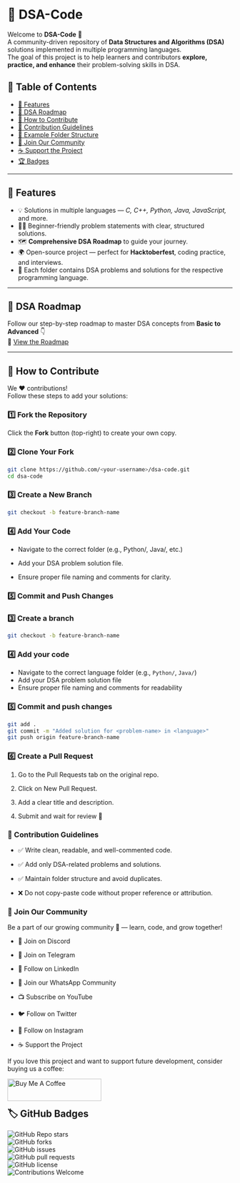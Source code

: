 # 📘 DSA-Code  

Welcome to **DSA-Code** 🎉  
A community-driven repository of **Data Structures and Algorithms (DSA)** solutions implemented in multiple programming languages.  
The goal of this project is to help learners and contributors **explore, practice, and enhance** their problem-solving skills in DSA.  


## 📑 Table of Contents  
- [🚀 Features](#-features)  
- [🧭 DSA Roadmap](#-dsa-roadmap)  
- [🤝 How to Contribute](#-how-to-contribute)  
- [📝 Contribution Guidelines](#-contribution-guidelines)  
- [📂 Example Folder Structure](#-example-folder-structure)  
- [📢 Join Our Community](#-join-our-community)  
- [☕ Support the Project](#-support-the-project)  
- [🏆 Badges](#-badges)  

---

## 🚀 Features  
- 💡 Solutions in multiple languages — *C, C++, Python, Java, JavaScript,* and more.  
- 🧑‍💻 Beginner-friendly problem statements with clear, structured solutions.  
- 🗺️ **Comprehensive DSA Roadmap** to guide your journey.  
- 🌍 Open-source project — perfect for **Hacktoberfest**, coding practice, and interviews.  
- 🧩 Each folder contains DSA problems and solutions for the respective programming language.  

---

## 🧭 DSA Roadmap  
Follow our step-by-step roadmap to master DSA concepts from **Basic to Advanced** 👇  
📘 [View the Roadmap](./roadmap/DSA%20Road%20Map%20Basic%20to%20Advance.md)

---

## 🤝 How to Contribute  

We ❤️ contributions!  
Follow these steps to add your solutions:  

### 1️⃣ Fork the Repository  
Click the **Fork** button (top-right) to create your own copy.  

### 2️⃣ Clone Your Fork  
```bash
git clone https://github.com/<your-username>/dsa-code.git
cd dsa-code
```

### 3️⃣ Create a New Branch
```bash
git checkout -b feature-branch-name
 ```

### 4️⃣ Add Your Code

- Navigate to the correct folder (e.g., Python/, Java/, etc.)

- Add your DSA problem solution file.

- Ensure proper file naming and comments for clarity.

### 5️⃣ Commit and Push Changes
### 3️⃣ Create a branch

```bash
git checkout -b feature-branch-name
```

### 4️⃣ Add your code

* Navigate to the correct language folder (e.g., `Python/`, `Java/`)
* Add your DSA problem solution file
* Ensure proper file naming and comments for readability

### 5️⃣ Commit and push changes

```bash
git add .
git commit -m "Added solution for <problem-name> in <language>"
git push origin feature-branch-name
```

### 6️⃣ Create a Pull Request

1. Go to the Pull Requests tab on the original repo.

2. Click on New Pull Request.

3. Add a clear title and description.

4. Submit and wait for review 🚀

### 📝 Contribution Guidelines

  - ✅ Write clean, readable, and well-commented code.
  
  - ✅ Add only DSA-related problems and solutions.
  
  - ✅ Maintain folder structure and avoid duplicates.
  
  - ❌ Do not copy-paste code without proper reference or attribution.


### 📢 Join Our Community

Be a part of our growing community 🌱 — learn, code, and grow together!

- 💬 Join on Discord

- 📢 Join on Telegram

- 💼 Follow on LinkedIn

- 💬 Join our WhatsApp Community

- 📺 Subscribe on YouTube

- 🐦 Follow on Twitter

- 📸 Follow on Instagram

- ☕ Support the Project

If you love this project and want to support future development, consider buying us a coffee:

<a href="https://www.buymeacoffee.com/mgoshwami1c"> <img align="left" src="https://cdn.buymeacoffee.com/buttons/v2/default-yellow.png" height="50" width="210" alt="Buy Me A Coffee"> </a>

<br><br>

## 🏷️ GitHub Badges  

![GitHub Repo stars](https://img.shields.io/github/stars/ghostmkg/dsa-code?style=for-the-badge)  
![GitHub forks](https://img.shields.io/github/forks/ghostmkg/dsa-code?style=for-the-badge)  
![GitHub issues](https://img.shields.io/github/issues/ghostmkg/dsa-code?style=for-the-badge)  
![GitHub pull requests](https://img.shields.io/github/issues-pr/ghostmkg/dsa-code?style=for-the-badge)  
![GitHub license](https://img.shields.io/github/license/ghostmkg/dsa-code?style=for-the-badge)  
![Contributions Welcome](https://img.shields.io/badge/contributions-welcome-brightgreen.svg?style=for-the-badge)  
